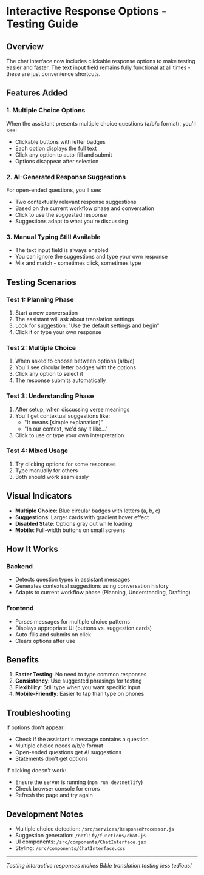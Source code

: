 # Interactive Response Options - Testing Guide

## Overview
The chat interface now includes clickable response options to make testing easier and faster. The text input field remains fully functional at all times - these are just convenience shortcuts.

## Features Added

### 1. Multiple Choice Options
When the assistant presents multiple choice questions (a/b/c format), you'll see:
- Clickable buttons with letter badges
- Each option displays the full text
- Click any option to auto-fill and submit
- Options disappear after selection

### 2. AI-Generated Response Suggestions
For open-ended questions, you'll see:
- Two contextually relevant response suggestions
- Based on the current workflow phase and conversation
- Click to use the suggested response
- Suggestions adapt to what you're discussing

### 3. Manual Typing Still Available
- The text input field is always enabled
- You can ignore the suggestions and type your own response
- Mix and match - sometimes click, sometimes type

## Testing Scenarios

### Test 1: Planning Phase
1. Start a new conversation
2. The assistant will ask about translation settings
3. Look for suggestion: "Use the default settings and begin"
4. Click it or type your own response

### Test 2: Multiple Choice
1. When asked to choose between options (a/b/c)
2. You'll see circular letter badges with the options
3. Click any option to select it
4. The response submits automatically

### Test 3: Understanding Phase
1. After setup, when discussing verse meanings
2. You'll get contextual suggestions like:
   - "It means [simple explanation]"
   - "In our context, we'd say it like..."
3. Click to use or type your own interpretation

### Test 4: Mixed Usage
1. Try clicking options for some responses
2. Type manually for others
3. Both should work seamlessly

## Visual Indicators
- **Multiple Choice**: Blue circular badges with letters (a, b, c)
- **Suggestions**: Larger cards with gradient hover effect
- **Disabled State**: Options gray out while loading
- **Mobile**: Full-width buttons on small screens

## How It Works

### Backend
- Detects question types in assistant messages
- Generates contextual suggestions using conversation history
- Adapts to current workflow phase (Planning, Understanding, Drafting)

### Frontend
- Parses messages for multiple choice patterns
- Displays appropriate UI (buttons vs. suggestion cards)
- Auto-fills and submits on click
- Clears options after use

## Benefits
1. **Faster Testing**: No need to type common responses
2. **Consistency**: Use suggested phrasings for testing
3. **Flexibility**: Still type when you want specific input
4. **Mobile-Friendly**: Easier to tap than type on phones

## Troubleshooting

If options don't appear:
- Check if the assistant's message contains a question
- Multiple choice needs a/b/c format
- Open-ended questions get AI suggestions
- Statements don't get options

If clicking doesn't work:
- Ensure the server is running (`npm run dev:netlify`)
- Check browser console for errors
- Refresh the page and try again

## Development Notes
- Multiple choice detection: `/src/services/ResponseProcessor.js`
- Suggestion generation: `/netlify/functions/chat.js`
- UI components: `/src/components/ChatInterface.jsx`
- Styling: `/src/components/ChatInterface.css`

---
*Testing interactive responses makes Bible translation testing less tedious!*
